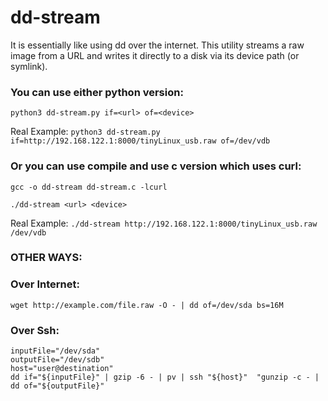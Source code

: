 # dd-stream
It is essentially like using dd over the internet. This utility streams a raw image from a URL and writes it directly to a disk via its device path (or symlink).

### You can use either python version:
`python3 dd-stream.py if=<url> of=<device>`

Real Example:
`python3 dd-stream.py if=http://192.168.122.1:8000/tinyLinux_usb.raw of=/dev/vdb`

### Or you can use compile and use c version which uses curl: 

`gcc -o dd-stream dd-stream.c -lcurl`

`./dd-stream <url> <device>`

Real Example:
`./dd-stream http://192.168.122.1:8000/tinyLinux_usb.raw /dev/vdb`


### OTHER WAYS: 

### Over Internet: 
`wget http://example.com/file.raw -O - | dd of=/dev/sda bs=16M`

### Over Ssh:
```
inputFile="/dev/sda"
outputFile="/dev/sdb"
host="user@destination"
dd if="${inputFile}" | gzip -6 - | pv | ssh "${host}"  "gunzip -c - | dd of="${outputFile}"
```
